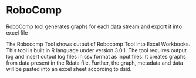 RoboComp
===================

RoboComp tool generates graphs for each data stream and export it into excel file

The Robocomp Tool shows output of Robocomp Tool into Excel Workbooks. This tool is built in R language under version 3.0.1. 
The tool requires output log and insert output log files in csv format as input files. It creates graphs from data present in the Rdata file. Further, the graph, metadata and data will be pasted into an excel sheet according to dsid.
